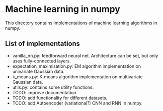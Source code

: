 # Machine learning in numpy
This directory contains implementations of machine learning algorithms in numpy.

## List of implementations
- vanilla_nn.py: feedforward neural net. Architecture can be set, but only uses fully-connected layers.
- expectation_maximisation.py: EM algorithm implementation on univariate Gaussian data.
- k_means.py: K-means algorithm implementation on multivariate Gaussian data.
- utils.py: contains some utility functions.
- TODO: improve documentation.
- TODO: add functionality for different datasets.
- TODO: add Autoencoder (variational?) CNN and RNN in numpy.
